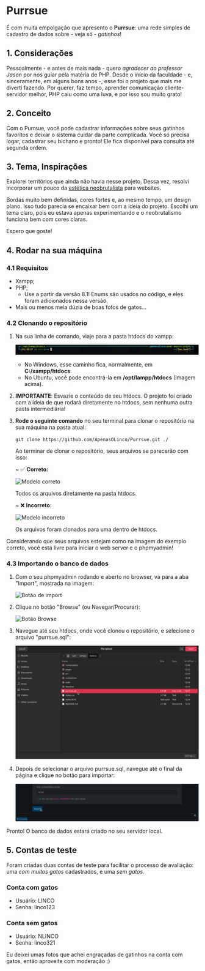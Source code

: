 # Purrsue

É com muita empolgação que apresento o **Purrsue**: uma rede simples de cadastro de dados sobre - veja só - _gatinhos_!

## 1. Considerações

Pessoalmente - e antes de mais nada - quero _agradecer ao professor Jason_ por nos guiar pela matéria de PHP. Desde o início da faculdade - e, sinceramente, em alguns bons anos -, esse foi o projeto que mais me diverti fazendo. Por querer, faz tempo, aprender comunicação cliente-servidor melhor, PHP caiu como uma luva, e por isso sou muito grato!

## 2. Conceito

Com o Purrsue, você pode cadastrar informações sobre seus gatinhos favoritos e deixar o sistema cuidar da parte complicada. Você só precisa logar, cadastrar seu bichano e pronto! Ele fica disponível para consulta até segunda ordem.

## 3. Tema, Inspirações

Explorei territórios que ainda não havia nesse projeto. Dessa vez, resolvi incorporar um pouco da [estética neobrutalista](https://blog.logrocket.com/ux-design/neubrutalism-web-design/) para websites.

Bordas muito bem definidas, cores fortes e, ao mesmo tempo, um design plano. Isso tudo parecia se encaixar bem com a ideia do projeto. Escolhi um tema claro, pois eu estava apenas experimentando e o neobrutalismo funciona bem com cores claras.

Espero que goste!

## 4. Rodar na sua máquina

### 4.1 Requisitos

- Xampp;
- PHP;
    - Use a partir da versão 8.1! Enums são usados no código, e eles foram adicionados nessa versão.
- Mais ou menos meia dúzia de boas fotos de gatos...

### 4.2 Clonando o repositório

1. Na sua linha de comando, viaje para a pasta htdocs do xampp:

    ![Primeiro passo](/Readme/01%20-%20Pasta%20htdocs.png)

    - No Windows, esse caminho fica, normalmente, em **C:/xampp/htdocs**.
    - No Ubuntu, você pode encontrá-la em **/opt/lampp/htdocs** (Imagem acima).

2. **IMPORTANTE**: Esvazie o conteúdo de seu htdocs.
    O projeto foi criado com a ideia de que rodará diretamente no htdocs, sem nenhuma outra pasta intermediária!

3. **Rode o seguinte comando** no seu terminal para clonar o repositório na sua máquina na pasta atual:

    `git clone https://github.com/ApenasOLinco/Purrsue.git ./`

    Ao terminar de clonar o repositório, seus arquivos se parecerão com isso:

    ~ ✅ **Correto:**

    ![Modelo correto](/Readme/02%20-%20Modelo%20correto%20do%20repositório.png)
    
    Todos os arquivos diretamente na pasta htdocs.

    ~ ❌ **Incorreto**:

    ![Modelo incorreto](/Readme/03%20-%20Modelo%20incorreto%20do%20repositório.png)

    Os arquivos foram clonados para uma dentro de htdocs.

Considerando que seus arquivos estejam como na imagem do exemplo correto, você está livre para iniciar o web server e o phpmyadmin!

### 4.3 Importando o banco de dados

1. Com o seu phpmyadmin rodando e aberto no browser, vá para a aba "Import", mostrada na imagem:

    ![Botão de import](/Readme/04%20-%20Botão%20de%20import.png)

2. Clique no botão "Browse" (ou Navegar/Procurar):

    ![Botão Browse](/Readme/05%20-%20Botão%20Browse.png)

3. Navegue até seu htdocs, onde você clonou o repositório, e selecione o arquivo "purrsue.sql":

    ![purrsue.sql](/Readme/06%20-%20purrsue.sql.png)

4. Depois de selecionar o arquivo purrsue.sql, navegue até o final da página e clique no botão para importar:

    ![Botão para importar](Readme/07%20-%20Rodar%20sql.png)

Pronto! O banco de dados estará criado no seu servidor local.

## 5. Contas de teste

Foram criadas duas contas de teste para facilitar o processo de avaliação: uma _com muitos gatos_ cadastrados, e uma _sem gatos_.

### Conta com gatos
- Usuário: LINCO
- Senha: linco123

### Conta sem gatos
- Usuário: NLINCO
- Senha: linco321

Eu deixei umas fotos que achei engraçadas de gatinhos na conta com gatos, então aproveite com moderação :)